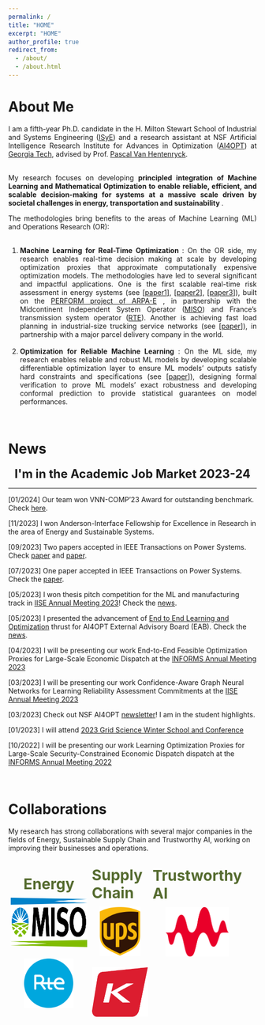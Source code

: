 ```yaml
---
permalink: /
title: "HOME"
excerpt: "HOME"
author_profile: true
redirect_from: 
  - /about/
  - /about.html
---
```



**About Me**
======
<div style="text-align: justify;"> 

I am a fifth-year Ph.D. candidate in the H. Milton Stewart School of Industrial and Systems Engineering (<a href="https://www.isye.gatech.edu/">ISyE</a>) and a research assistant at NSF Artificial Intelligence Research Institute for Advances in Optimization (<a href="https://www.ai4opt.org/">AI4OPT</a>) at <a href="https://www.gatech.edu/">Georgia Tech</a>, advised by Prof. <a href="https://sites.gatech.edu/pascal-van-hentenryck/">Pascal Van Hentenryck</a>. <br> <br>

My research focuses on developing <b> principled integration of Machine Learning and Mathematical Optimization to enable reliable, efficient, and scalable decision-making for systems at a massive scale driven by societal challenges in energy, transportation and sustainability </b>. 

The methodologies bring benefits to the areas of Machine Learning (ML) and Operations Research (OR): <br>  <br>
1. <b> Machine Learning for Real-Time Optimization </b>: On the OR side, my research enables real-time decision making at scale by developing optimization proxies that approximate computationally expensive optimization models. The methodologies have led to several significant and impactful applications. One is the first scalable real-time risk assessment in energy systems (see [<a href="https://ieeexplore.ieee.org/document/10256159">paper1</a>], [<a href="https://arxiv.org/pdf/2310.00709.pdf">paper2</a>], [<a href="https://www.sciencedirect.com/science/article/abs/pii/S0378779622006629">paper3</a>]), built on the <a href="https://arpa-e.energy.gov/technologies/projects/risk-aware-market-clearing-power-systems-ramc">PERFORM project of ARPA-E</a>
, in partnership with the Midcontinent Independent System Operator (<a href="https://www.misoenergy.org/">MISO</a>) and France’s transmission system operator (<a href="https://www.rte-france.com/en/home">RTE</a>). Another is achieving fast load planning in industrial-size trucking service networks (see [<a href="https://arxiv.org/pdf/2307.04050.pdf">paper</a>]), in partnership with a major parcel delivery company in the world. <br>  <br>
2. <b>Optimization for Reliable Machine Learning </b>: On the ML side, my research enables reliable and robust ML models by developing scalable differentiable optimization layer to ensure ML models’ outputs satisfy hard constraints and specifications (see [<a href="https://ieeexplore.ieee.org/document/10256159">paper</a>]), designing formal verification to prove ML models’ exact robustness and developing conformal prediction to provide statistical guarantees on model performances. 
</div>
 <br>

**News**
======

<p style="text-align: center;"><font size="5"><b>I'm in the Academic Job Market 2023-24</b></font></p>

---
[01/2024] Our team won VNN-COMP’23 Award for outstanding benchmark. Check [here](https://github.com/Wenbo11/Wenbo11.github.io/blob/master/vnncomp2023_certificate_ml4acopf.pdf).

[11/2023] I won Anderson-Interface Fellowship for Excellence in Research in the area of Energy and Sustainable Systems.

[09/2023] Two papers accepted in IEEE Transactions on Power Systems. Check [paper](https://arxiv.org/pdf/2304.11726.pdf) and [paper](https://arxiv.org/pdf/2301.08840.pdf).

[07/2023] One paper accepted in IEEE Transactions on Power Systems. Check the [paper](https://arxiv.org/pdf/2211.15755.pdf).

[05/2023] I won thesis pitch competition for the ML and manufacturing track in [IISE Annual Meeting 2023](https://www.iise.org/Annual/)! Check the [news](https://www.ai4opt.org/news-events/wenbo-chen-wins-thesis-pitch-competition-ml-and-manufacturing).

[05/2023] I presented the advancement of [End to End Learning and Optimization](https://www.ai4opt.org/end-end-learning-and-optimization) thrust for AI4OPT External Advisory Board (EAB). Check the [news](https://www.ai4opt.org/news-events/ai4opt-holds-meeting-eab-discuss-latest-research-developments).

[04/2023] I will be presenting our work End-to-End Feasible Optimization Proxies for Large-Scale Economic Dispatch at the [INFORMS Annual Meeting 2023](https://meetings.informs.org/wordpress/phoenix2023/)

[03/2023] I will be presenting our work Confidence-Aware Graph Neural Networks for Learning Reliability Assessment Commitments at the [IISE Annual Meeting 2023](https://www.iise.org/Annual/)

[03/2023] Check out NSF AI4OPT [newsletter](https://www.ai4opt.org/sites/default/files/newsletter/march-2023.pdf)! I am in the student highlights.

[01/2023] I will attend [2023 Grid Science Winter School and Conference](https://web.cvent.com/event/e157468f-6e59-4b53-8a23-3874fe4ed31e/summary)

[10/2022] I will be presenting our work Learning Optimization Proxies for Large-Scale Security-Constrained Economic Dispatch dispatch at the [INFORMS Annual Meeting 2022](https://meetings.informs.org/wordpress/indianapolis2022/)

 <br>

**Collaborations**
======
<html lang="en">
<head>
<!-- <meta charset="UTF-8"> -->
<!-- <meta name="viewport" content="width=device-width, initial-scale=1.0"> -->
<!-- <title>Corporate Collaboration Diagram</title> -->
<style>
  .main-content {
    /* font-size: 20px; */
    /* text-align: center; */
    margin-bottom: -1em;
    /* color: #556B2F; */
    /* font-weight: bold; */
  }
  .diagram-container {
    display: flex;
    justify-content: space-between;
    align-items: center;
    width: 95%;
    /* padding: px; */
    box-sizing: border-box;
    /* margin-bottom: -1em; */
  }
  .category {
    width: auto;
    display: flex;
    flex-direction: column;
    margin-left: 1%;
    margin-right: 1%;
    align-items: center;
    /* margin-bottom: -1em; */
    /* align-items: flex-start; */
  }
  /* .category:nth-child(2) {
    align-items: center;
  }
  .category:nth-child(3) {
    align-items: center;
  } */
  .category h2 {
    font-size: 30px;
    margin-bottom: 10px;
    color: #556B2F;
  }
  .category img {
    width: auto;
    height: 100px; /* You might need to adjust this depending on the actual logo size */
    margin-bottom: 20px;
    align-items: center;
  }
  .dotted-line1 {
    border-left: 3px dashed #ccc;
    height: 250px; /* Adjust the height as necessary */
    position: absolute;
    left: 38%;
  }
  .dotted-line2 {
    border-left: 3px dashed #ccc;
    height: 250px; /* Adjust the height as necessary */
    position: absolute;
    left: 68%;
  }
</style>
</head>
<p class="main-content">My research has strong collaborations with several major companies in the fields of Energy, Sustainable Supply Chain and Trustworthy AI, working on improving their businesses and operations.</p>
<body>
<div class="diagram-container">

  <div class="category">
    <h2>Energy</h2>
    <a href="https://www.misoenergy.org/"> <img src="../images/miso_logo.jpg" alt="Energy Company Logo 1"> </a>
    <a href="https://www.rte-france.com/en/home"> <img src="../images/RTE_logo.jpg" alt="Energy Company Logo 2"> </a>
  </div>
  
  <!-- <div class="dotted-line1"></div> -->

  <div class="category">
    <h2>Supply Chain</h2>
    <a href="https://www.ups.com/us/en/Home.page"><img src="../images/ups_logo.jpg" alt="Supply Chain Company Logo 1"> </a>
    <a href="https://www.kinaxis.com/en"> <img src="../images/kinaxis_logo.jpg" alt="Supply Chain Company Logo 2"> </a>
  </div>

 <!-- <div class="dotted-line2"></div> -->

  <div class="category">
    <h2>Trustworthy AI</h2>
    <a href="https://www.keysight.com/us/en/home.html"> <img src="../images/keysight_logo.png" alt="AI Company Logo"> </a>
     <img src="" alt="">
  </div>
</div>

</body>
</html>

<br>
<br>
<script type='text/javascript' id='clustrmaps' src='//cdn.clustrmaps.com/map_v2.js?cl=ffffff&w=450&t=tt&d=egpxRs9v7VzCUiiWU5X_DY0KyHy0rYIzCgDf9wHE8e8'></script>